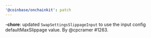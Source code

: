 ```yaml
---
'@coinbase/onchainkit': patch
---
```


-**chore**: updated `SwapSettingsSlippageInput` to use the input config defaultMaxSlippage value. By @cpcramer #1263.
